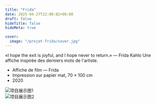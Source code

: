 ```yaml
---
title: "Frida"
date: 2025-04-27T22:00:02+08:00
draft: false
hideTitle: false
hideMeta: true

cover:
  image: "/projet-frida/cover.jpg"
---
```




«I hope the exit is joyful, and I hope never to return.»
— Frida Kahlo
Une affiche inspirée des derniers mots de l'artiste.

- Affiche de film — Frida
- Impression sur papier mat, 70 × 100 cm
- 2020



![项目展示图1](/projet-frida/1.jpg)  
![项目展示图2](/projet-frida/2.jpg)  
<!-- trigger rebuild -->
